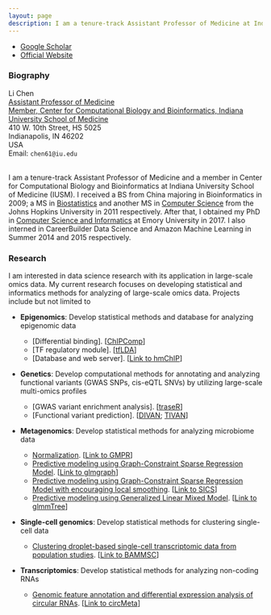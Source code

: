 ```yaml
---
layout: page
description: I am a tenure-track Assistant Professor of Medicine at Indiana University School of Medicine. I am also a member at Center for Computational Biology and Bioinformatics.
---
```


<div class="navbar">
  <div class="navbar-inner">
      <ul class="nav">
          <li><a href="https://scholar.google.com/citations?user=Nk-yRrcAAAAJ&hl=en">Google Scholar</a></li>
        <li><a href="https://medicine.iu.edu/faculty/47520/chen-li">Official Website</a></li>
      </ul>
  </div>
</div>



###  Biography
<div class="container">
    <div class="row-fluid">
        <div class="span5">
            Li Chen<br/>
            <a href="https://medicine.iu.edu/faculty/47520/chen-li">Assistant Professor of Medicine</a><br/>
            <a href="https://medicine.iu.edu/research/centers-institutes/computational-biology-bioinformatics/">Member, Center for Computational Biology and Bioinformatics, Indiana University School of Medicine</a><br/>
 410 W. 10th Street, HS 5025 <br/>
    Indianapolis, IN 46202<br/>
            USA<br/>
            <div id="hide_email">
            Email: <code>chen61@iu.edu</code><br/>
            </div>
        </div>
</div>
<br/>
	</div>


I am a tenure-track Assistant Professor of Medicine and a member in Center for Computational Biology and Bioinformatics at Indiana University School of Medicine (IUSM). I received a BS from China majoring in Bioinformatics in 2009; a MS in [Biostatistics](http://www.jhsph.edu/departments/biostatistics/index.html) and another MS in [Computer Science](https://www.cs.jhu.edu/) from the Johns Hopkins University in 2011 respectively. After that, I obtained my PhD in [Computer Science and Informatics](http://www.cs.emory.edu/site/home/) at Emory University in 2017. I also interned in CareerBuilder Data Science and Amazon Machine Learning in Summer 2014 and 2015 respectively.


### Research
I am interested in data science research with its application in large-scale omics data. My current research focuses on developing statistical and informatics methods for analyzing of large-scale omics data. Projects include but not limited to 

- **Epigenomics**: 
Develop statistical methods and database for analyzing epigenomic data
	- [Differential binding]. [<a href="https://academic.oup.com/bioinformatics/article/31/12/1889/214643">ChIPComp</a>]
	- [TF regulatory module]. [<a href="https://academic.oup.com/bioinformatics/advance-article/doi/10.1093/bioinformatics/btz975/5695705">tfLDA</a>]
	- [Database and web server]. [<a href="https://academic.oup.com/bioinformatics/article/27/10/1447/260530">Link to hmChIP</a>]

- **Genetics**:
Develop computational methods for annotating and analyzing functional variants (GWAS SNPs, cis-eQTL SNVs) by utilizing large-scale multi-omics profiles
	- [GWAS variant enrichment analysis]. [<a href="https://academic.oup.com/bioinformatics/article/32/8/1214/1744655">traseR</a>]
	- [Functional variant prediction]. [<a href="https://genomebiology.biomedcentral.com/articles/10.1186/s13059-016-1112-z">DIVAN</a>; <a href="https://academic.oup.com/bioinformatics/article/35/9/1573/5126236">TIVAN</a>]

- **Metagenomics**:
Develop statistical methods for analyzing microbiome data
	- [Normalization](https://peerj.com/articles/4600/). [<a href="https://github.com/lichen-lab/GMPR">Link to GMPR</a>]
	- [Predictive modeling using Graph-Constraint Sparse Regression Model](https://academic.oup.com/bioinformatics/article/31/24/3991/197681). [<a href="https://cran.r-project.org/web/packages/glmgraph/index.html">Link to glmgraph</a>]
	- [Predictive modeling using Graph-Constraint Sparse Regression Model with encouraging local smoothing](https://www.frontiersin.org/articles/10.3389/fmicb.2018.03112/abstract). [<a href="https://github.com/lichen-lab/SICS">Link to SICS</a>]
	- [Predictive modeling using Generalized Linear Mixed Model](https://www.frontiersin.org/articles/10.3389/fmicb.2018.01391/abstract). [<a href="https://github.com/lichen-lab/glmmTree">Link to glmmTree</a>]
	
- **Single-cell genomics**:
Develop statistical methods for clustering single-cell data
	- [Clustering droplet-based single-cell transcriptomic data from population studies](https://www.nature.com/articles/s41467-019-09639-3). [<a href="https://github.com/lichen-lab/BAMMSC">Link to BAMMSC</a>]

- **Transcriptomics**:
Develop statistical methods for analyzing non-coding RNAs
	- [Genomic feature annotation and differential expression analysis of circular RNAs](https://academic.oup.com/bioinformatics/advance-article/doi/10.1093/bioinformatics/btz606/5543088). [<a href="https://github.com/lichen-lab/circMeta">Link to circMeta</a>]


